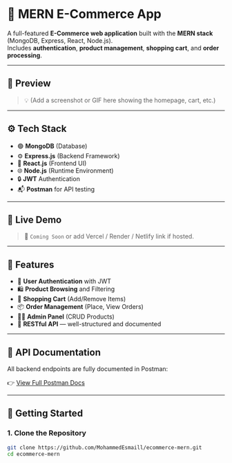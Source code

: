 # 🛒 MERN E-Commerce App

A full-featured **E-Commerce web application** built with the **MERN stack** (MongoDB, Express, React, Node.js).  
Includes **authentication**, **product management**, **shopping cart**, and **order processing**.

---

## 📸 Preview

> 💡 (Add a screenshot or GIF here showing the homepage, cart, etc.)

---

## ⚙️ Tech Stack

- 🟢 **MongoDB** (Database)
- ⚙️ **Express.js** (Backend Framework)
- 🔵 **React.js** (Frontend UI)
- 🌐 **Node.js** (Runtime Environment)
- 🔒 **JWT** Authentication
- 📬 **Postman** for API testing

---

## 🔗 Live Demo

> 🚀 `Coming Soon` or add Vercel / Render / Netlify link if hosted.

---

## 📂 Features

- 🔐 **User Authentication** with JWT
- 🛍️ **Product Browsing** and Filtering
- 🛒 **Shopping Cart** (Add/Remove Items)
- 📦 **Order Management** (Place, View Orders)
- 👨‍💼 **Admin Panel** (CRUD Products)
- 📄 **RESTful API** — well-structured and documented

---

## 📮 API Documentation

All backend endpoints are fully documented in Postman:

👉 [View Full Postman Docs](https://documenter.getpostman.com/view/37641417/2sB2j4gWnh)

---

## 🚀 Getting Started

### 1. Clone the Repository
```bash
git clone https://github.com/MohammedEsmaill/ecommerce-mern.git
cd ecommerce-mern

